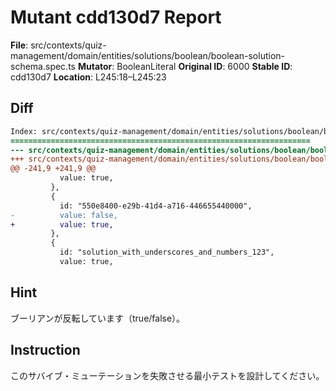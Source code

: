 # Mutant cdd130d7 Report

**File**: src/contexts/quiz-management/domain/entities/solutions/boolean/boolean-solution-schema.spec.ts
**Mutator**: BooleanLiteral
**Original ID**: 6000
**Stable ID**: cdd130d7
**Location**: L245:18–L245:23

## Diff

```diff
Index: src/contexts/quiz-management/domain/entities/solutions/boolean/boolean-solution-schema.spec.ts
===================================================================
--- src/contexts/quiz-management/domain/entities/solutions/boolean/boolean-solution-schema.spec.ts	original
+++ src/contexts/quiz-management/domain/entities/solutions/boolean/boolean-solution-schema.spec.ts	mutated #6000
@@ -241,9 +241,9 @@
           value: true,
         },
         {
           id: "550e8400-e29b-41d4-a716-446655440000",
-          value: false,
+          value: true,
         },
         {
           id: "solution_with_underscores_and_numbers_123",
           value: true,
```

## Hint

ブーリアンが反転しています（true/false）。

## Instruction

このサバイブ・ミューテーションを失敗させる最小テストを設計してください。
